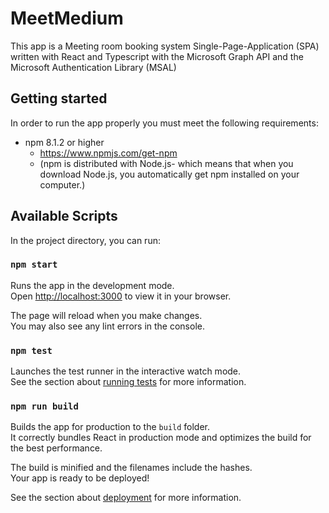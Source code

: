 # MeetMedium

This app is a Meeting room booking system Single-Page-Application (SPA) written with React and Typescript with the Microsoft Graph API
and the Microsoft Authentication Library (MSAL)

## Getting started

In order to run the app properly you must meet the following requirements:

* npm 8.1.2 or higher
  * https://www.npmjs.com/get-npm
  * (npm is distributed with Node.js- which means that when you download Node.js, you automatically get npm installed on your computer.)

## Available Scripts

In the project directory, you can run:

### `npm start`

Runs the app in the development mode.\
Open [http://localhost:3000](http://localhost:3000) to view it in your browser.

The page will reload when you make changes.\
You may also see any lint errors in the console.

### `npm test`

Launches the test runner in the interactive watch mode.\
See the section about [running tests](https://facebook.github.io/create-react-app/docs/running-tests) for more information.

### `npm run build`

Builds the app for production to the `build` folder.\
It correctly bundles React in production mode and optimizes the build for the best performance.

The build is minified and the filenames include the hashes.\
Your app is ready to be deployed!

See the section about [deployment](https://facebook.github.io/create-react-app/docs/deployment) for more information.

